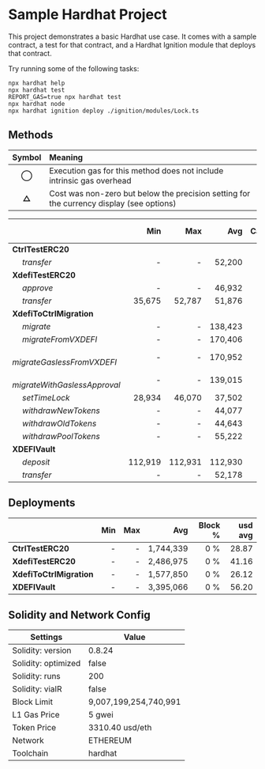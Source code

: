 # Sample Hardhat Project

This project demonstrates a basic Hardhat use case. It comes with a sample contract, a test for that contract, and a Hardhat Ignition module that deploys that contract.

Try running some of the following tasks:

```shell
npx hardhat help
npx hardhat test
REPORT_GAS=true npx hardhat test
npx hardhat node
npx hardhat ignition deploy ./ignition/modules/Lock.ts
```


## Methods
| **Symbol** | **Meaning**                                                                              |
| :--------: | :--------------------------------------------------------------------------------------- |
|    **◯**   | Execution gas for this method does not include intrinsic gas overhead                    |
|    **△**   | Cost was non-zero but below the precision setting for the currency display (see options) |

|                                     |     Min |     Max |     Avg | Calls | usd avg |
| :---------------------------------- | ------: | ------: | ------: | ----: | ------: |
| **CtrlTestERC20**                   |         |         |         |       |         |
|        *transfer*                   |       - |       - |  52,200 |    24 |    0.86 |
| **XdefiTestERC20**                  |         |         |         |       |         |
|        *approve*                    |       - |       - |  46,932 |     6 |    0.78 |
|        *transfer*                   |  35,675 |  52,787 |  51,876 |    19 |    0.86 |
| **XdefiToCtrlMigration**            |         |         |         |       |         |
|        *migrate*                    |       - |       - | 138,423 |     5 |    2.29 |
|        *migrateFromVXDEFI*          |       - |       - | 170,406 |     5 |    2.82 |
|        *migrateGaslessFromVXDEFI*   |       - |       - | 170,952 |     5 |    2.83 |
|        *migrateWithGaslessApproval* |       - |       - | 139,015 |     5 |    2.30 |
|        *setTimeLock*                |  28,934 |  46,070 |  37,502 |     2 |    0.62 |
|        *withdrawNewTokens*          |       - |       - |  44,077 |     1 |    0.73 |
|        *withdrawOldTokens*          |       - |       - |  44,643 |     1 |    0.74 |
|        *withdrawPoolTokens*         |       - |       - |  55,222 |     1 |    0.91 |
| **XDEFIVault**                      |         |         |         |       |         |
|        *deposit*                    | 112,919 | 112,931 | 112,930 |    12 |    1.87 |
|        *transfer*                   |       - |       - |  52,178 |     2 |    0.86 |

## Deployments
|                          | Min | Max  |       Avg | Block % | usd avg |
| :----------------------- | --: | ---: | --------: | ------: | ------: |
| **CtrlTestERC20**        |   - |    - | 1,744,339 |     0 % |   28.87 |
| **XdefiTestERC20**       |   - |    - | 2,486,975 |     0 % |   41.16 |
| **XdefiToCtrlMigration** |   - |    - | 1,577,850 |     0 % |   26.12 |
| **XDEFIVault**           |   - |    - | 3,395,066 |     0 % |   56.20 |

## Solidity and Network Config
| **Settings**        | **Value**             |
| ------------------- | --------------------- |
| Solidity: version   | 0.8.24                |
| Solidity: optimized | false                 |
| Solidity: runs      | 200                   |
| Solidity: viaIR     | false                 |
| Block Limit         | 9,007,199,254,740,991 |
| L1 Gas Price        | 5 gwei                |
| Token Price         | 3310.40 usd/eth       |
| Network             | ETHEREUM              |
| Toolchain           | hardhat               |



